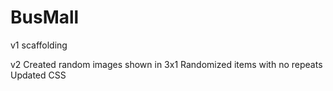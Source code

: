 # BusMall


v1 scaffolding

v2 Created random images shown in 3x1
  Randomized items with no repeats
  Updated CSS